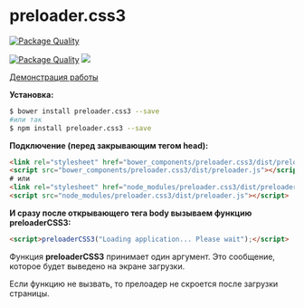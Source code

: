 # preloader.css3

[![Package Quality](http://npm.packagequality.com/badge/preloader.css3.png)](http://packagequality.com/#?package=preloader.css3)

[![Package Quality](http://npm.packagequality.com/shield/preloader.css3.svg)](http://packagequality.com/#?package=preloader.css3)  ![](https://david-dm.org/yarkovaleksei/preloader.css3.svg)

[Демонстрация работы](https://yarkovaleksei.github.io/preloader.css3/demo/)

**Установка:**
```bash
$ bower install preloader.css3 --save
#или так
$ npm install preloader.css3 --save
```

**Подключение (перед закрывающим тегом head):**
```html
<link rel="stylesheet" href="bower_components/preloader.css3/dist/preloader.css">
<script src="bower_components/preloader.css3/dist/preloader.js"></script>
# или
<link rel="stylesheet" href="node_modules/preloader.css3/dist/preloader.css">
<script src="node_modules/preloader.css3/dist/preloader.js"></script>
```

**И сразу после открывающего тега body вызываем функцию preloaderCSS3:**
```html
<script>preloaderCSS3("Loading application... Please wait");</script>
```

Функция **preloaderCSS3** принимает один аргумент. Это сообщение, которое будет выведено на экране загрузки.

Если функцию не вызвать, то прелоадер не скроется после загрузки страницы.

